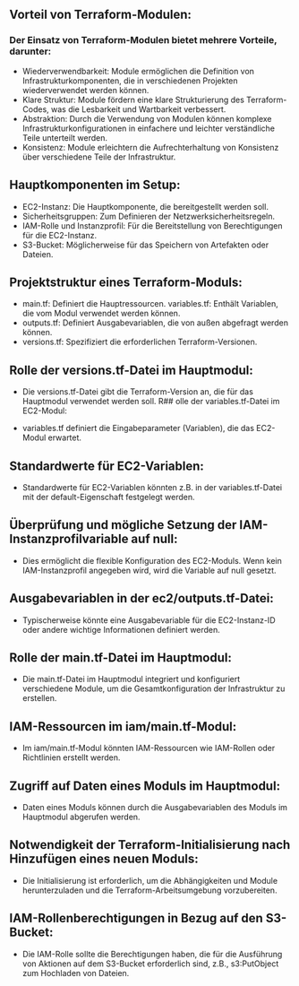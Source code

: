 ## Vorteil von Terraform-Modulen:
### Der Einsatz von Terraform-Modulen bietet mehrere Vorteile, darunter:

- Wiederverwendbarkeit: Module ermöglichen die Definition von Infrastrukturkomponenten, die in verschiedenen Projekten wiederverwendet werden können.
- Klare Struktur: Module fördern eine klare Strukturierung des Terraform-Codes, was die Lesbarkeit und Wartbarkeit verbessert.
- Abstraktion: Durch die Verwendung von Modulen können komplexe Infrastrukturkonfigurationen in einfachere und leichter verständliche Teile unterteilt werden.
- Konsistenz: Module erleichtern die Aufrechterhaltung von Konsistenz über verschiedene Teile der Infrastruktur.
## Hauptkomponenten im Setup:

- EC2-Instanz: Die Hauptkomponente, die bereitgestellt werden soll.
- Sicherheitsgruppen: Zum Definieren der Netzwerksicherheitsregeln.
- IAM-Rolle und Instanzprofil: Für die Bereitstellung von Berechtigungen für die EC2-Instanz.
- S3-Bucket: Möglicherweise für das Speichern von Artefakten oder Dateien.
## Projektstruktur eines Terraform-Moduls:

- main.tf: Definiert die Hauptressourcen.
variables.tf: Enthält Variablen, die vom Modul verwendet werden können.
- outputs.tf: Definiert Ausgabevariablen, die von außen abgefragt werden können.
- versions.tf: Spezifiziert die erforderlichen Terraform-Versionen.
## Rolle der versions.tf-Datei im Hauptmodul:

- Die versions.tf-Datei gibt die Terraform-Version an, die für das Hauptmodul verwendet werden soll.
R## olle der variables.tf-Datei im EC2-Modul:

- variables.tf definiert die Eingabeparameter (Variablen), die das EC2-Modul erwartet.
## Standardwerte für EC2-Variablen:

- Standardwerte für EC2-Variablen könnten z.B. in der variables.tf-Datei mit der default-Eigenschaft festgelegt werden.
## Überprüfung und mögliche Setzung der IAM-Instanzprofilvariable auf null:

- Dies ermöglicht die flexible Konfiguration des EC2-Moduls. Wenn kein IAM-Instanzprofil angegeben wird, wird die Variable auf null gesetzt.
## Ausgabevariablen in der ec2/outputs.tf-Datei:

- Typischerweise könnte eine Ausgabevariable für die EC2-Instanz-ID oder andere wichtige Informationen definiert werden.
## Rolle der main.tf-Datei im Hauptmodul:

- Die main.tf-Datei im Hauptmodul integriert und konfiguriert verschiedene Module, um die Gesamtkonfiguration der Infrastruktur zu erstellen.
## IAM-Ressourcen im iam/main.tf-Modul:

- Im iam/main.tf-Modul könnten IAM-Ressourcen wie IAM-Rollen oder Richtlinien erstellt werden.
## Zugriff auf Daten eines Moduls im Hauptmodul:

- Daten eines Moduls können durch die Ausgabevariablen des Moduls im Hauptmodul abgerufen werden.
## Notwendigkeit der Terraform-Initialisierung nach Hinzufügen eines neuen Moduls:

- Die Initialisierung ist erforderlich, um die Abhängigkeiten und Module herunterzuladen und die Terraform-Arbeitsumgebung vorzubereiten.
## IAM-Rollenberechtigungen in Bezug auf den S3-Bucket:

- Die IAM-Rolle sollte die Berechtigungen haben, die für die Ausführung von Aktionen auf dem S3-Bucket erforderlich sind, z.B., s3:PutObject zum Hochladen von Dateien.